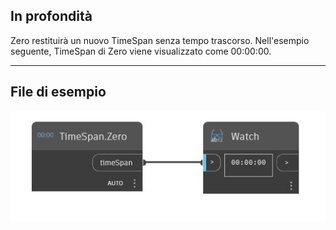 ## In profondità
Zero restituirà un nuovo TimeSpan senza tempo trascorso. Nell'esempio seguente, TimeSpan di Zero viene visualizzato come 00:00:00.
___
## File di esempio

![Zero](./DSCore.TimeSpan.Zero_img.jpg)

